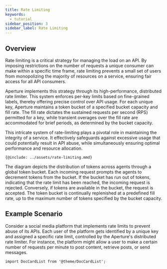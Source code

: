 ```yaml
---
title: Rate Limiting
keywords:
  - tutorial
sidebar_position: 3
sidebar_label: Rate Limiting
---
```


## Overview

Rate limiting is a critical strategy for managing the load on an API. By
imposing restrictions on the number of requests a unique consumer can make
within a specific time frame, rate limiting prevents a small set of users from
monopolizing the majority of resources on a service, ensuring fair access for
all API consumers.

Aperture implements this strategy through its high-performance, distributed rate
limiter. This system enforces per-key limits based on fine-grained labels,
thereby offering precise control over API usage. For each unique key, Aperture
maintains a token bucket of a specified bucket capacity and fill rate. The fill
rate dictates the sustained requests per second (RPS) permitted for a key, while
transient overages over the fill rate are accommodated for brief periods, as
determined by the bucket capacity.

This intricate system of rate-limiting plays a pivotal role in maintaining the
integrity of a service. It effectively safeguards against excessive usage that
could potentially result in API abuse, while simultaneously ensuring optimal
performance and resource allocation.

<Zoom>

```mermaid
{@include: ../assets/rate-limiting.mmd}
```

</Zoom>

The diagram depicts the distribution of tokens across agents through a global
token bucket. Each incoming request prompts the agents to decrement tokens from
the bucket. If the bucket has run out of tokens, indicating that the rate limit
has been reached, the incoming request is rejected. Conversely, if tokens are
available in the bucket, the request is accepted. The token bucket is
continually replenished at a predefined fill rate, up to the maximum number of
tokens specified by the bucket capacity.

## Example Scenario

Consider a social media platform that implements rate limits to prevent abuse of
its APIs. Each user of the platform gets identified by a unique key and assigned
a specific rate limit, controlled by the Aperture's distributed rate limiter.
For instance, the platform might allow a user to make a certain number of
requests per minute to post content, retrieve posts, or send messages.

```mdx-code-block
import DocCardList from '@theme/DocCardList';
```

<DocCardList />
